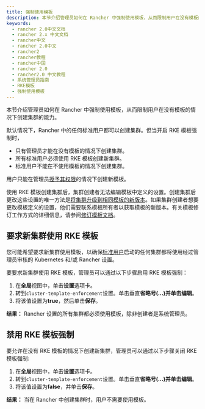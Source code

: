 ```yaml
---
title: 强制使用模板
description: 本节介绍管理员如何在 Rancher 中强制使用模板，从而限制用户在没有模板的情况下创建集群的能力。默认情况下，Rancher 中的任何标准用户都可以创建集群。但当开启 RKE 模板强制时，只有管理员才能在没有模板的情况下创建集群；所有标准用户必须使用 RKE 模板创建新集群；标准用户不能在不使用模板的情况下创建集群。
keywords:
  - rancher 2.0中文文档
  - rancher 2.x 中文文档
  - rancher中文
  - rancher 2.0中文
  - rancher2
  - rancher教程
  - rancher中国
  - rancher 2.0
  - rancher2.0 中文教程
  - 系统管理员指南
  - RKE模板
  - 强制使用模板
---
```


本节介绍管理员如何在 Rancher 中强制使用模板，从而限制用户在没有模板的情况下创建集群的能力。

默认情况下，Rancher 中的任何标准用户都可以创建集群。但当开启 RKE 模板强制时，

- 只有管理员才能在没有模板的情况下创建集群。
- 所有标准用户必须使用 RKE 模板创建新集群。
- 标准用户不能在不使用模板的情况下创建集群。

用户只能在管理员[授予其权限](/docs/admin-settings/rke-templates/creator-permissions/_index)的情况下创建新模板。

使用 RKE 模板创建集群后，集群创建者无法编辑模板中定义的设置。创建集群后更改这些设置的唯一方法是[将集群升级到相同模板的新版本](/docs/admin-settings/rke-templates/applying-templates/_index)。如果集群创建者想要更改模板定义的设置，他们需要联系模板所有者以获取模板的新版本。有关模板修订工作方式的详细信息，请参阅[修订模板文档](/docs/admin-settings/rke-templates/creating-and-revising/_index)。

## 要求新集群使用 RKE 模板

您可能希望要求新集群使用模板，以确保[标准用户](/docs/admin-settings/rbac/global-permissions/_index)启动的任何集群都将使用经过管理员审核的 Kubernetes 和/或 Rancher 设置。

要要求新集群使用 RKE 模板，管理员可以通过以下步骤启用 RKE 模板强制：

1. 在**全局**视图中，单击**设置**选项卡。
1. 转到`cluster-template-enforcement`设置。单击垂直**省略号(…)**并单击**编辑**。
1. 将该值设置为**true**，然后单击**保存**。

**结果：** Rancher 设置的所有集群都必须使用模板，除非创建者是系统管理员。

## 禁用 RKE 模板强制

要允许在没有 RKE 模板的情况下创建新集群，管理员可以通过以下步骤关闭 RKE 模板强制:

1. 在**全局**视图中，单击**设置**选项卡。
1. 转到`cluster-template-enforcement`设置。单击垂直**省略号(…)**并单击**编辑**。
1. 将该值设置为**false**，并单击**保存**。

**结果：** 当在 Rancher 中创建集群时，用户不需要使用模板。
